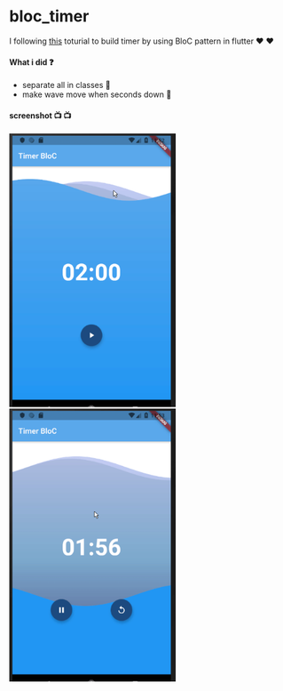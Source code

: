 # bloc_timer 
I following [this](https://felangel.github.io/bloc/#/fluttertimertutorial) toturial to build timer by using BloC pattern in flutter ♥ ♥ 

#### What i did ❓ 
- separate all in classes 📒 
- make wave move when seconds down 🔻 

#### screenshot 📺 📺 
<img src='screenshot/pic_1.gif' width='300'> 
<img src='screenshot/pic_2.gif' width='300'> 


